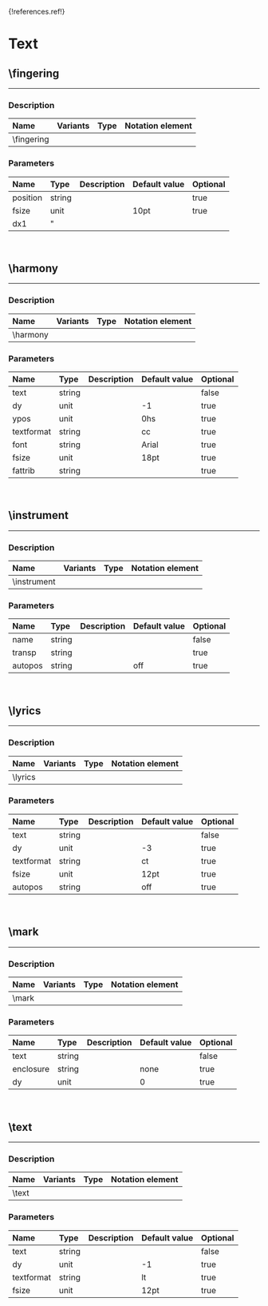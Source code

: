 {!references.ref!}

# Text


## \fingering

-------

### Description

| Name | Variants | Type | Notation element |
| :----| :--------| :----| :----------------|
| \fingering |


### Parameters
 
| Name        	| Type   | Description    | Default value  | Optional |
| :------------ |:-------| :--------------| :------------- | :--------|  
| position     | string   |   |    | true |
| fsize     | unit   |   | 10pt   | true |
| dx1     | "


<br />


## \harmony

-------

### Description

| Name | Variants | Type | Notation element |
| :----| :--------| :----| :----------------|
| \harmony |


### Parameters
 
| Name        	| Type   | Description    | Default value  | Optional |
| :------------ |:-------| :--------------| :------------- | :--------|  
| text     | string   |   |    | false |
| dy     | unit   |   | -1   | true |
| ypos     | unit   |   | 0hs   | true |
| textformat     | string   |   | cc   | true |
| font     | string   |   | Arial   | true |
| fsize     | unit   |   | 18pt   | true |
| fattrib     | string   |   |    | true |


<br />


## \instrument

-------

### Description

| Name | Variants | Type | Notation element |
| :----| :--------| :----| :----------------|
| \instrument |


### Parameters
 
| Name        	| Type   | Description    | Default value  | Optional |
| :------------ |:-------| :--------------| :------------- | :--------|  
| name     | string   |   |    | false |
| transp     | string   |   |    | true |
| autopos     | string   |   | off   | true |


<br />


## \lyrics

-------

### Description

| Name | Variants | Type | Notation element |
| :----| :--------| :----| :----------------|
| \lyrics |


### Parameters
 
| Name        	| Type   | Description    | Default value  | Optional |
| :------------ |:-------| :--------------| :------------- | :--------|  
| text     | string   |   |    | false |
| dy     | unit   |   | -3   | true |
| textformat     | string   |   | ct   | true |
| fsize     | unit   |   | 12pt   | true |
| autopos     | string   |   | off   | true |


<br />


## \mark

-------

### Description

| Name | Variants | Type | Notation element |
| :----| :--------| :----| :----------------|
| \mark |


### Parameters
 
| Name        	| Type   | Description    | Default value  | Optional |
| :------------ |:-------| :--------------| :------------- | :--------|  
| text     | string   |   |    | false |
| enclosure     | string   |   | none   | true |
| dy     | unit   |   | 0   | true |


<br />


## \text

-------

### Description

| Name | Variants | Type | Notation element |
| :----| :--------| :----| :----------------|
| \text |


### Parameters
 
| Name        	| Type   | Description    | Default value  | Optional |
| :------------ |:-------| :--------------| :------------- | :--------|  
| text     | string   |   |    | false |
| dy     | unit   |   | -1   | true |
| textformat     | string   |   | lt   | true |
| fsize     | unit   |   | 12pt   | true |


<br />

